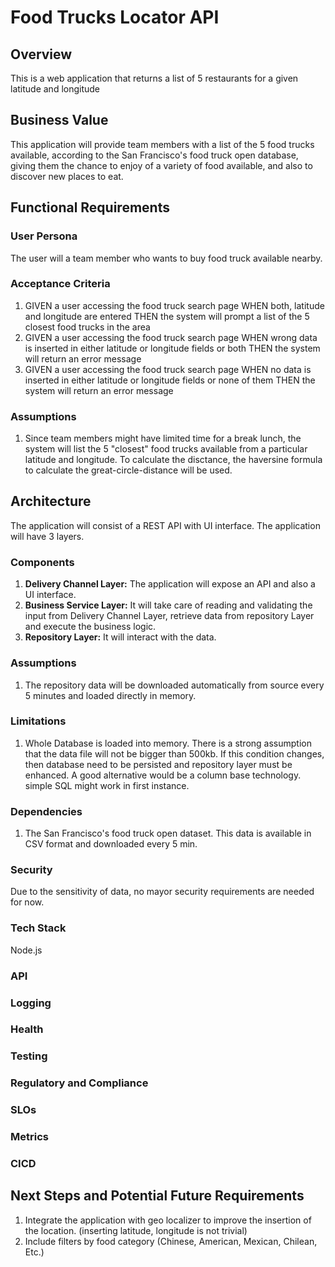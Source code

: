 # Food Trucks Locator API


## Overview
This is a web application that returns a list of 5 restaurants for a given latitude and longitude 

## Business Value
This application will provide team members with a list of the 5 food trucks available, according to the San Francisco's food truck open database, giving them the chance to enjoy of a variety of food available, and also to discover new places to eat. 

## Functional Requirements

### User Persona
The user will a team member who wants to buy food truck available nearby. 

### Acceptance Criteria
1.  GIVEN a user accessing the food truck search page
    WHEN both, latitude and longitude are entered
    THEN the system will prompt a list of the 5 closest food trucks in the area
2.  GIVEN a user accessing the food truck search page
    WHEN wrong data is inserted in either latitude or longitude fields or both
    THEN the system will return an error message
3.  GIVEN a user accessing the food truck search page
    WHEN no data is inserted in either latitude or longitude fields or none of them
    THEN the system will return an error message

### Assumptions
1. Since team members might have limited time for a break lunch, the system will list the 5 "closest" food trucks available from a particular latitude and longitude. To calculate the disctance, the haversine formula to calculate the great-circle-distance will be used.

## Architecture

The application will consist of a REST API with UI interface. The application will have 3 layers. 

### Components

1. **Delivery Channel Layer:** The application will expose an API and also a UI interface.
2. **Business Service Layer:** It will take care of reading and validating the input from Delivery Channel Layer, retrieve data from repository Layer and execute the business logic.
3. **Repository Layer:** It will interact with the data. 

### Assumptions
1. The repository data will be downloaded automatically from source every 5 minutes and loaded directly in memory. 

### Limitations
1. Whole Database is loaded into memory. There is a strong assumption that the data file will not be bigger than 500kb. If this condition changes, then database need to be persisted and repository layer must be enhanced. A good alternative would be a column base technology. simple SQL might work in first instance. 


### Dependencies 
1. The San Francisco's food truck open dataset. This data is available in CSV format and downloaded every 5 min.


### Security
Due to the sensitivity of data, no mayor security requirements are needed for now. 

### Tech Stack
Node.js

### API

### Logging

### Health 

### Testing

### Regulatory and Compliance

### SLOs 

### Metrics

### CICD

## Next Steps and Potential Future Requirements
1. Integrate the application with geo localizer to improve the insertion of the location. (inserting latitude, longitude is not trivial)
2. Include filters by food category (Chinese, American, Mexican, Chilean, Etc.)




